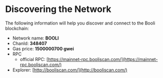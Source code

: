 # Discovering the Network



The following information will help you discover and connect to the Booli blockchain:  &#x20;

* Network name: **BOOLI**
* ChanId: **348407**
* Gas price: **1500000700 gwei**
* RPC
  * official RPC: [https://mainnet-rpc.booliscan.com/](https://mainnet-rpc.booliscan.com/)
* Explorer: [http://booliscan.com/](http://booliscan.com/)
